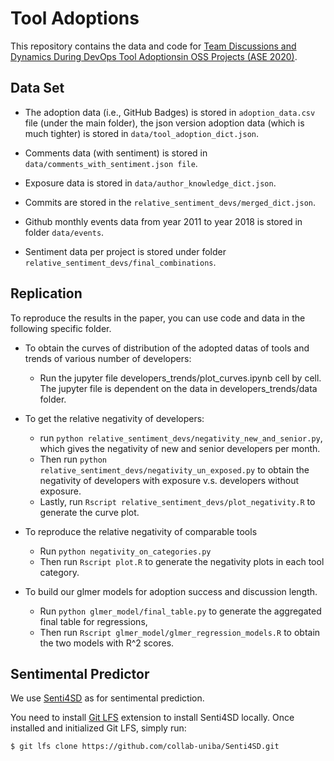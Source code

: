 # Tool Adoptions
This repository contains the data and code for [Team Discussions and Dynamics During DevOps Tool Adoptionsin OSS Projects (ASE 2020)](https://github.com/lkyin/tool_adoptions/blob/master/paper.pdf).

## Data Set
- The adoption data (i.e., GitHub Badges) is stored in `adoption_data.csv` file (under the main folder), the json version adoption data (which is much tighter) is stored in `data/tool_adoption_dict.json`.

- Comments data (with sentiment) is stored in `data/comments_with_sentiment.json file`.

- Exposure data is stored in `data/author_knowledge_dict.json`.

- Commits are stored in the `relative_sentiment_devs/merged_dict.json`.

- Github monthly events data from year 2011 to year 2018 is stored in folder `data/events`.

- Sentiment data per project is stored under folder `relative_sentiment_devs/final_combinations`.

## Replication
To reproduce the results in the paper, you can use code and data in the following specific folder.

- To obtain the curves of distribution of the adopted datas of tools and trends of various number of developers:
  - Run the jupyter file developers_trends/plot_curves.ipynb cell by cell. The jupyter file is dependent on the data in developers_trends/data folder.

- To get the relative negativity of developers: 
  - run `python relative_sentiment_devs/negativity_new_and_senior.py`, which gives the negativity of new and senior developers per month. 
  - Then run `python relative_sentiment_devs/negativity_un_exposed.py` to obtain the negativity of developers with exposure v.s. developers without exposure. 
  - Lastly, run `Rscript relative_sentiment_devs/plot_negativity.R` to generate the curve plot.

- To reproduce the relative negativity of comparable tools
  - Run `python negativity_on_categories.py`
  - Then run `Rscript plot.R` to generate the negativity plots in each tool category.

- To build our glmer models for adoption success and discussion length. 
  - Run `python glmer_model/final_table.py` to generate the aggregated final table for regressions, 
  - Then run `Rscript glmer_model/glmer_regression_models.R` to obtain the two models with R^2 scores.

## Sentimental Predictor
We use [Senti4SD](https://github.com/collab-uniba/Senti4SD) as for sentimental prediction. 

You need to install [Git LFS](https://git-lfs.github.com) extension to install Senti4SD locally. Once installed and initialized Git LFS, simply run:

```bash
$ git lfs clone https://github.com/collab-uniba/Senti4SD.git
```




